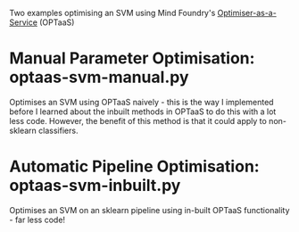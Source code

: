 Two examples optimising an SVM using Mind Foundry's [Optimiser-as-a-Service](https://mindfoundry.ai/optaas/) (OPTaaS)

# Manual Parameter Optimisation: optaas-svm-manual.py

Optimises an SVM using OPTaaS naively - this is the way I implemented before I learned about the inbuilt methods in OPTaaS to do this with a lot less code. However, the benefit of this method is that it could apply to non-sklearn classifiers.

# Automatic Pipeline Optimisation: optaas-svm-inbuilt.py

Optimises an SVM on an sklearn pipeline using in-built OPTaaS functionality - far less code!
